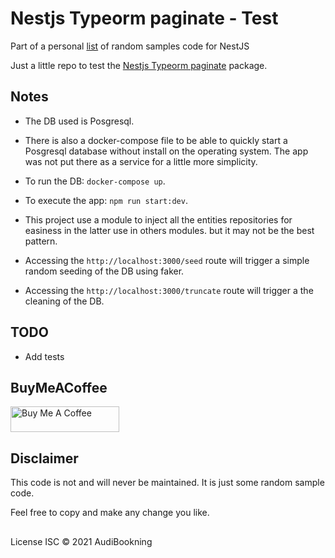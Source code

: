 # Nestjs Typeorm paginate - Test

Part of a personal [list](https://github.com/audiBookning/sample-nestjs-codes) of random samples code for NestJS

Just a little repo to test the [Nestjs Typeorm paginate](https://github.com/nestjsx/nestjs-typeorm-paginate) package.

## Notes

- The DB used is Posgresql.

- There is also a docker-compose file to be able to quickly start a Posgresql database without install on the operating system. The app was not put there as a service for a little more simplicity.

- To run the DB: `docker-compose up`.

- To execute the app: `npm run start:dev`.

- This project use a module to inject all the entities repositories for easiness in the latter use in others modules. but it may not be the best pattern.

- Accessing the `http://localhost:3000/seed` route will trigger a simple random seeding of the DB using faker.

- Accessing the `http://localhost:3000/truncate` route will trigger a the cleaning of the DB.

## TODO

- Add tests

## BuyMeACoffee

<a href="https://www.buymeacoffee.com/audiobookning" target="_blank"><img src="https://cdn.buymeacoffee.com/buttons/default-orange.png" alt="Buy Me A Coffee" height="41" width="174"></a>

## Disclaimer

This code is not and will never be maintained. It is just some random sample code.

Feel free to copy and make any change you like.

##

License
ISC © 2021 AudiBookning
